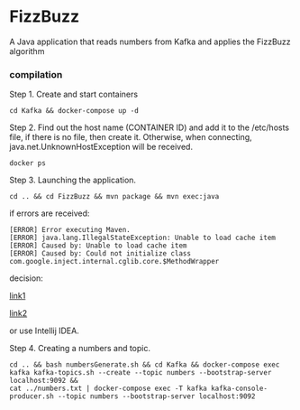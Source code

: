 # FizzBuzz
A Java application that reads numbers from Kafka and applies the FizzBuzz algorithm

### compilation

Step 1. Create and start containers

```
cd Kafka && docker-compose up -d
```

Step 2. Find out the host name (CONTAINER ID) and add it to the /etc/hosts file, if there is no file, then create it. Otherwise, when connecting, java.net.UnknownHostException will be received.

```
docker ps
```

Step 3. Launching the application.

```
cd .. && cd FizzBuzz && mvn package && mvn exec:java
```

if errors are received:
```
[ERROR] Error executing Maven.
[ERROR] java.lang.IllegalStateException: Unable to load cache item
[ERROR] Caused by: Unable to load cache item
[ERROR] Caused by: Could not initialize class com.google.inject.internal.cglib.core.$MethodWrapper
```
decision:

[link1](https://github.com/nroduit/Weasis/issues/201)

[link2](https://nroduit.github.io/en/getting-started/building-weasis/)

or use Intellij IDEA.

Step 4. Сreating a numbers and topic.

```
cd .. && bash numbersGenerate.sh && cd Kafka && docker-compose exec kafka kafka-topics.sh --create --topic numbers --bootstrap-server localhost:9092 &&
cat ../numbers.txt | docker-compose exec -T kafka kafka-console-producer.sh --topic numbers --bootstrap-server localhost:9092
```
